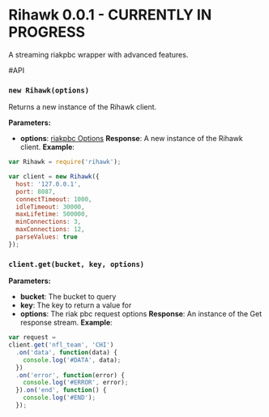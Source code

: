 # Rihawk 0.0.1 - CURRENTLY IN PROGRESS
A streaming riakpbc wrapper with advanced features. 

#API

### `new Rihawk(options)`

Returns a new instance of the Rihawk client.

**Parameters:**
- **options**: [riakpbc Options](https://github.com/nlf/riakpbc/blob/master/lib/options.js)
**Response**: A new instance of the Rihawk client.
**Example**:
```javascript
var Rihawk = require('rihawk');

var client = new Rihawk({
  host: '127.0.0.1',
  port: 8087,
  connectTimeout: 1000,
  idleTimeout: 30000,
  maxLifetime: 500000,
  minConnections: 3,
  maxConnections: 12,
  parseValues: true
});
```

### `client.get(bucket, key, options)`
**Parameters:** 
- **bucket**: The bucket to query
- **key**: The key to return a value for
- **options**: The riak pbc request options
**Response**: An instance of the Get response stream.
**Example**:
```javascript
var request = 
client.get('nfl_team', 'CHI')
  .on('data', function(data) {
    console.log('#DATA', data);
  })
  .on('error', function(error) {
    console.log('#ERROR', error);
  }).on('end', function() {
    console.log('#END');
  });
```

